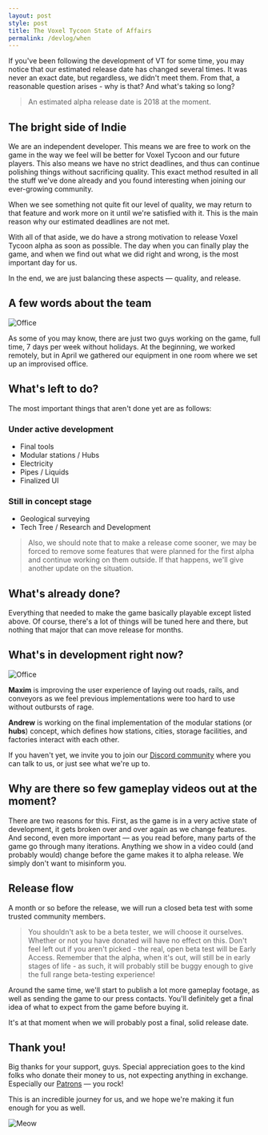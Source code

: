 ```yaml
---
layout: post
style: post
title: The Voxel Tycoon State of Affairs 
permalink: /devlog/when
---
```


If you've been following the development of VT for some time, you may notice that our estimated release date has changed several times. It was never an exact date, but regardless, we didn't meet them. From that, a reasonable question arises - why is that? And what's taking so long?

> An estimated alpha release date is 2018 at the moment.

## The bright side of Indie

We are an independent developer. This means we are free to work on the game in the way we feel will be better for Voxel Tycoon and our future players. This also means we have no strict deadlines, and thus can continue polishing things without sacrificing quality. This exact method resulted in all the stuff we've done already and you found interesting when joining our ever-growing community.

When we see something not quite fit our level of quality, we may return to that feature and work more on it until we're satisfied with it. This is the main reason why our estimated deadlines are not met.

With all of that aside, we do have a strong motivation to release Voxel Tycoon alpha as soon as possible. The day when you can finally play the game, and when we find out what we did right and wrong, is the most important day for us.

In the end, we are just balancing these aspects — quality, and release.

## A few words about the team

![Office](https://pp.userapi.com/c840323/v840323836/80276/VTqhfby5Xj4.jpg)

As some of you may know, there are just two guys working on the game, full time, 7 days per week without holidays. At the beginning, we worked remotely, but in April we gathered our equipment in one room where we set up an improvised office.

## What's left to do?

The most important things that aren't done yet are as follows:

### Under active development

* Final tools
* Modular stations / Hubs
* Electricity
* Pipes / Liquids
* Finalized UI

### Still in concept stage

* Geological surveying
* Tech Tree / Research and Development

> Also, we should note that to make a release come sooner, we may be forced to remove some features that were planned for the first alpha and continue working on them outside. If that happens, we'll give another update on the situation.

## What's already done?

Everything that needed to make the game basically playable except listed above. Of course, there's a lot of things will be tuned here and there, but nothing that major that can move release for months.

## What's in development right now?

![Office](https://media.discordapp.net/attachments/394070514395774977/451064735572426753/unknown.png?width=1152&height=648)

**Maxim** is improving the user experience of laying out roads, rails, and conveyors as we feel previous implementations were too hard to use without outbursts of rage.

**Andrew** is working on the final implementation of the modular stations (or **hubs**) concept, which defines how stations, cities, storage facilities, and factories interact with each other.

If you haven't yet, we invite you to join our [Discord community](http://discord.gg/64KPWd5) where you can talk to us, or just see what we're up to.

## Why are there so few gameplay videos out at the moment?

There are two reasons for this. First, as the game is in a very active state of development, it gets broken over and over again as we change features. And second, even more important — as you read before, many parts of the game go through many iterations. Anything we show in a video could (and probably would) change before the game makes it to alpha release. We simply don't want to misinform you.

## Release flow

A month or so before the release, we will run a closed beta test with some trusted community members.

> You shouldn't ask to be a beta tester, we will choose it ourselves. Whether or not you have donated will have no effect on this. Don't feel left out if you aren't picked - the real, open beta test will be Early Access. Remember that the alpha, when it's out, will still be in early stages of life - as such, it will probably still be buggy enough to give the full range beta-testing experience!

Around the same time, we'll start to publish a lot more gameplay footage, as well as sending the game to our press contacts. You'll definitely get a final idea of what to expect from the game before buying it.

It's at that moment when we will probably post a final, solid release date.

## Thank you!

Big thanks for your support, guys. Special appreciation goes to the kind folks who donate their money to us, not expecting anything in exchange. Especially our [Patrons](https://www.patreon.com/voxeltycoon) — you rock!

This is an incredible journey for us, and we hope we're making it fun enough for you as well.

![Meow](https://cdn.discordapp.com/attachments/394070514395774977/487723552917946369/IMG_20180624_213650.jpg)
